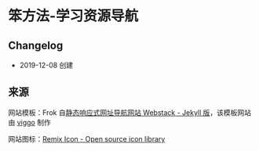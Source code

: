 # 笨方法-学习资源导航






## Changelog

- 2019-12-08 创建



## 来源

网站模板：Frok 自[静态响应式网址导航网站 Webstack - Jekyll 版](https://github.com/0xl2oot/webstack-jekyll)，该模板网站由 [viggo](http://viggoz.com/) 制作

网站图标：[Remix Icon - Open source icon library](https://remixicon.com/)

